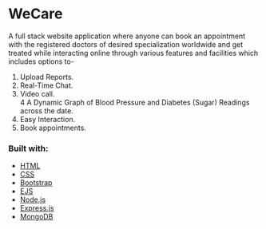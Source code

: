 # WeCare
A full stack website application where anyone can book an appointment with the 
registered doctors of desired specialization worldwide and get treated while interacting online 
through various features and facilities which includes options to-<br>
1. Upload Reports. <br>
2. Real-Time Chat.  <br>
3. Video call.  <br>
4  A Dynamic Graph of Blood Pressure and Diabetes (Sugar) Readings across the date.  <br>
5. Easy Interaction.  <br>
6. Book appointments.

### Built with:
<ul>
<li><a href="https://www.w3schools.com/html/">HTML<a></li>
<li><a href="https://www.w3schools.com/css/">CSS<a></li>
<li><a href="https://www.w3schools.com/bootstrap/">Bootstrap<a></li>
<li><a href="https://ejs.co/">EJS<a></li>
<li><a href="https://nodejs.org/en/">Node.js<a></li>
<li><a href="https://expressjs.com/">Express.js<a></li>
<li><a href="https://www.mongodb.com/">MongoDB<a></li>
</ul>
